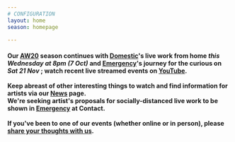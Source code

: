 ```yaml
---
# CONFIGURATION
layout: home
season: homepage

---
```

#### Our [AW20](/current/2020-autumnwinter) season continues with [Domestic](/current/2020-domestic)'s live work from home *this Wednesday at 8pm (7 Oct)* and [Emergency](/current/2020-emergency)'s journey for the curious on *Sat 21 Nov* ; watch recent live streamed events on <a href="http://bit.ly/YTwarnmcr" target="_blank">YouTube</a>.<br><br>Keep abreast of other interesting things to watch and find information for artists via our [News](/news) page.<br>We're seeking artist's proposals for socially-distanced live work to be shown in [Emergency](/hab/emergency) at Contact.<br><br>If you've been to one of our events (whether online or in person), please <a href="http://bit.ly/warnmcrfeedback" target="_blank">share your thoughts with us</a>.
